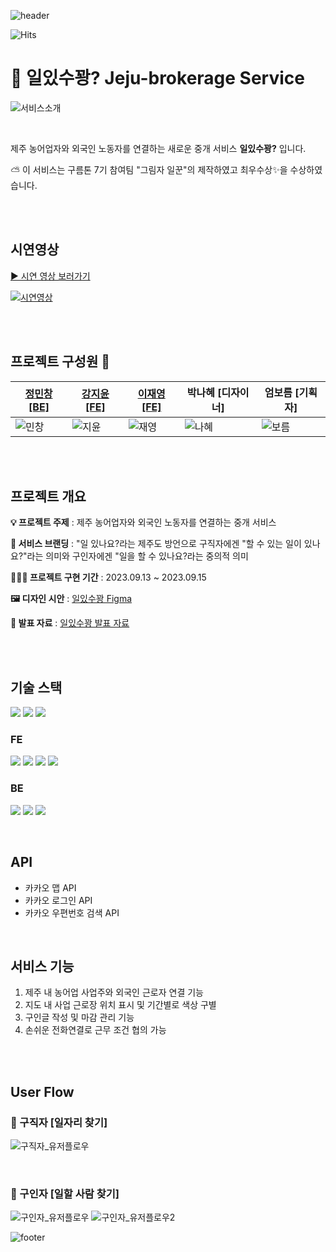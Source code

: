 ![header](https://capsule-render.vercel.app/api?type=waving&color=0:FFC26F,100:FFC000)

![Hits](https://hits.seeyoufarm.com/api/count/incr/badge.svg?url=https%3A%2F%2Fgithub.com%2Fgoormthon&count_bg=%23F07A37&title_bg=%23787878&icon=&icon_color=%23E7E7E7&title=hits&edge_flat=false)

# 🍊 일있수꽝? Jeju-brokerage Service

![서비스소개](https://github.com/goormthon/.github/assets/102462534/6d17658d-f405-49ca-a136-c4162b9aa447)

<br/>

제주 농어업자와 외국인 노동자를 연결하는 새로운 중개 서비스 **일있수꽝?** 입니다.

⛅ 이 서비스는 구름톤 7기 참여팀 "그림자 일꾼"의 제작하였고 최우수상✨을 수상하였습니다.

<br/>
<br/>

## 시연영상

[▶ 시연 영상 보러가기](https://youtu.be/-KSCJo63A3k)

[![시연영상](https://github.com/goormthon/.github/assets/102462534/a4fc1e8d-26ff-4842-b8a2-90cc9e545a6b)](https://youtu.be/-KSCJo63A3k)


<br/>
<br/>

## 프로젝트 구성원 🌊

| [정민창 [BE]](https://github.com/MinChangJeong)                                                     | [강지윤 [FE]](https://github.com/eeeyooon)                                                          | [이재영 [FE]](https://github.com/sooonzero)                                                         | 박나혜 [디자이너]                                                                                   | 엄보름 [기획자]                                                                                     |
| --------------------------------------------------------------------------------------------------- | --------------------------------------------------------------------------------------------------- | --------------------------------------------------------------------------------------------------- | --------------------------------------------------------------------------------------------------- | --------------------------------------------------------------------------------------------------- |
| ![민창](https://github.com/goormthon/.github/assets/102462534/ac8f4899-e3a9-4fb0-9675-50edbd8c3084) | ![지윤](https://github.com/goormthon/.github/assets/102462534/d3893e34-09b1-4017-8a44-632a563a879b) | ![재영](https://github.com/goormthon/.github/assets/102462534/6a96472f-3cd7-4f34-b992-4f85ceca3fb0) | ![나혜](https://github.com/goormthon/.github/assets/102462534/acdbee70-933e-4371-9b87-21aee7f402d1) | ![보름](https://github.com/goormthon/.github/assets/102462534/9f0d9ec8-34e9-40ac-9e95-fc74fa6240ee) |

<br/>
<br/>

## 프로젝트 개요

**💡 프로젝트 주제** : 제주 농어업자와 외국인 노동자를 연결하는 중개 서비스

**🍊 서비스 브랜딩** : "일 있나요?라는 제주도 방언으로 구직자에겐 "할 수 있는 일이 있나요?"라는 의미와 구인자에겐 "일을 할 수 있나요?라는 중의적 의미

**🏃🏻‍♂️ 프로젝트 구현 기간** : 2023.09.13 ~ 2023.09.15

**🖼 디자인 시안** : [일있수꽝 Figma](https://www.figma.com/file/ubkIQ8YzuhOvQ14IuXPDIv/%EA%B7%B8%EB%A6%BC%EC%9E%90%EC%9D%BC%EA%BE%BC_%EB%94%94%EC%9E%90%EC%9D%B8?type=design&mode=design&t=e8ZkXkyoWuosKoTu-0)

**🚀 발표 자료** : [일있수꽝 발표 자료](https://github.com/goormthon/.github/files/12567964/_.pdf)

<br/>
<br/>

## 기술 스택

<img src="https://img.shields.io/badge/NPM v.9.1.2-CB3837?style=flat&logo=npm&logoColor=white"/> <img src="https://img.shields.io/badge/Node v.18.12.1-339933?style=flat&logo=Node.js&logoColor=white"/> <img src="https://img.shields.io/badge/Git v.2.35.1-F05032?style=flat&logo=Git&logoColor=white"/>

### FE

<img src="https://img.shields.io/badge/JavaScript-F7DF1E?style=flat&logo=JavaScript&logoColor=white"/> <img src="https://img.shields.io/badge/React-61DAFB?style=flat&logo=React&logoColor=white"/> <img src="https://img.shields.io/badge/React Router-CA4245?style=flat&logo=ReactRouter&logoColor=white"/> <img src="https://img.shields.io/badge/styledcomponents-DB7093?style=flat&logo=styled-components&logoColor=white"/>

### BE

<img src="https://img.shields.io/badge/Docker-2496ED?style=flat&logo=Docker&logoColor=white"/> <img src="https://img.shields.io/badge/MySQL-4479A1?style=flat&logo=MySQL&logoColor=white"/> <img src="https://img.shields.io/badge/KakaoKrampoline-FFCD00?style=flat&logo=KaKao&logoColor=white"/>

<br/>

## API

- 카카오 맵 API
- 카카오 로그인 API
- 카카오 우편번호 검색 API

<br/>

## 서비스 기능

1. 제주 내 농어업 사업주와 외국인 근로자 연결 기능
2. 지도 내 사업 근로장 위치 표시 및 기간별로 색상 구별
3. 구인글 작성 및 마감 관리 기능
4. 손쉬운 전화연결로 근무 조건 협의 가능

<br/>
<br/>

## User Flow

### 🎈 구직자 [일자리 찾기]

![구직자_유저플로우](https://github.com/goormthon/.github/assets/102462534/cf41b316-b5d1-479f-99d0-502cac322383)

<br/>

### 🍒 구인자 [일할 사람 찾기]

![구인자_유저플로우](https://github.com/goormthon/.github/assets/102462534/75e6b7b8-eba7-4cc6-bdef-b0212a942d26)
![구인자_유저플로우2](https://github.com/goormthon/.github/assets/102462534/ac90809f-f95a-46e7-8588-2f8743d42cdd)

![footer](https://capsule-render.vercel.app/api?section=footer&type=waving&color=0:f2ab46,100:FFC000)
